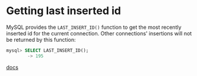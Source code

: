 # Getting last inserted id

MySQL provides the `LAST_INSERT_ID()` function to get the most recently inserted
id for the current connection. Other connections' insertions will not be
returned by this function:

```sql
mysql> SELECT LAST_INSERT_ID();
        -> 195
```

[docs](https://dev.mysql.com/doc/refman/8.0/en/information-functions.html#function_last-insert-id)
